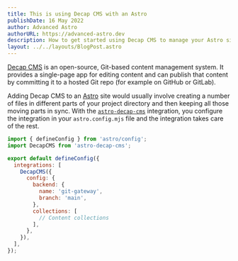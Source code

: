 ```yaml
---
title: This is using Decap CMS with an Astro
publishDate: 16 May 2022
author: Advanced Astro
authorURL: https://advanced-astro.dev
description: How to get started using Decap CMS to manage your Astro site’s content
layout: ../../layouts/BlogPost.astro
---
```

[Decap CMS](https://decapcms.org/) is an open-source, Git-based content management system.
It provides a single-page app for editing content and can publish that content by committing it to a hosted Git repo (for example on GitHub or GitLab).

Adding Decap CMS to an [Astro](https://astro.build/) site would usually involve creating a number of files in different parts of your project directory and then keeping all those moving parts in sync. With the [`astro-decap-cms`](https://github.com/advanced-astro/astro-decap-cms/) integration, you configure the integration in your `astro.config.mjs` file and the integration takes care of the rest.

```javascript
import { defineConfig } from 'astro/config';
import DecapCMS from 'astro-decap-cms';

export default defineConfig({
  integrations: [
    DecapCMS({
      config: {
        backend: {
          name: 'git-gateway',
          branch: 'main',
        },
        collections: [
          // Content collections
        ],
      },
    }),
  ],
});
```
